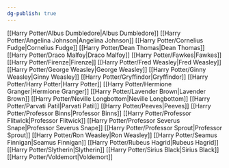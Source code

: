 ```yaml
---
dg-publish: true
---
```

[[Harry Potter/Albus Dumbledore\|Albus Dumbledore]]
[[Harry Potter/Angelina Johnson\|Angelina Johnson]]
[[Harry Potter/Cornelius Fudge\|Cornelius Fudge]]
[[Harry Potter/Dean Thomas\|Dean Thomas]]
[[Harry Potter/Draco Malfoy\|Draco Malfoy]]
[[Harry Potter/Fawkes\|Fawkes]]
[[Harry Potter/Firenze\|Firenze]]
[[Harry Potter/Fred Weasley\|Fred Weasley]]
[[Harry Potter/George Weasley\|George Weasley]]
[[Harry Potter/Ginny Weasley\|Ginny Weasley]]
[[Harry Potter/Gryffindor\|Gryffindor]]
[[Harry Potter/Harry Potter\|Harry Potter]]
[[Harry Potter/Hermione Granger\|Hermione Granger]]
[[Harry Potter/Lavender Brown\|Lavender Brown]]
[[Harry Potter/Neville Longbottom\|Neville Longbottom]]
[[Harry Potter/Parvati Patil\|Parvati Patil]]
[[Harry Potter/Peeves\|Peeves]]
[[Harry Potter/Professor Binns\|Professor Binns]]
[[Harry Potter/Professor Flitwick\|Professor Flitwick]]
[[Harry Potter/Professor Severus Snape\|Professor Severus Snape]]
[[Harry Potter/Professor Sprout\|Professor Sprout]]
[[Harry Potter/Ron Weasley\|Ron Weasley]]
[[Harry Potter/Seamus Finnigan\|Seamus Finnigan]]
[[Harry Potter/Rubeus Hagrid\|Rubeus Hagrid]]
[[Harry Potter/Slytherin\|Slytherin]]
[[Harry Potter/Sirius Black\|Sirius Black]]
[[Harry Potter/Voldemort\|Voldemort]]

